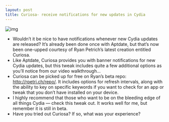 ```yaml
---
layout: post
title: Curiosa- receive notifications for new updates in Cydia
---
```

![img](http://media.idownloadblog.com/wp-content/uploads/2012/04/Curiosa-Screenshot.jpg)
* Wouldn’t it be nice to have notifications whenever new Cydia updates are released? It’s already been done once with Aptdate, but that’s now been one-upped courtesy of Ryan Petrich’s latest creation entitled Curiosa.
* Like Aptdate, Curiosa provides you with banner notifications for new Cydia updates, but this tweak includes quite a few additional options as you’ll notice from our video walkthrough…
* Curiosa can be picked up for free on Ryan’s beta repo: http://rpetri.ch/repo/. It includes options for refresh intervals, along with the ability to key on specific keywords if you want to check for an app or tweak that you don’t have installed on your device.
* I highly recommend that those who want to be on the bleeding edge of all things Cydia — check this tweak out. It works well for me, but remember it is still in beta.
* Have you tried out Curiosa? If so, what was your experience?

